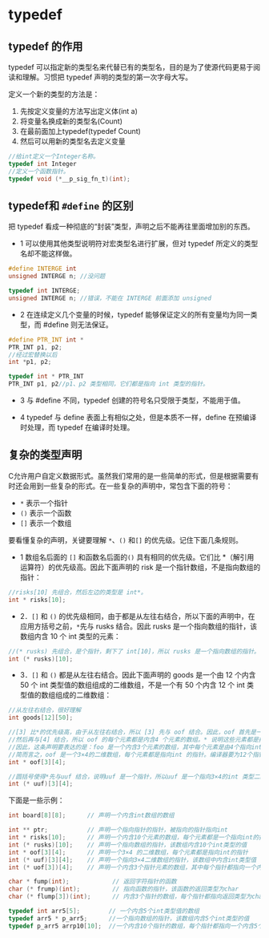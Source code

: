 # typedef

## typedef 的作用

typedef 可以指定新的类型名来代替已有的类型名，目的是为了使源代码更易于阅读和理解。习惯把 typedef 声明的类型的第一次字母大写。

定义一个新的类型的方法是：

1. 先按定义变量的方法写出定义体(int a)
2. 将变量名换成新的类型名(Count)
3. 在最前面加上typedef(typedef Count)
4. 然后可以用新的类型名去定义变量

```c
//给int定义一个Integer名称。
typedef int Integer
//定义一个函数指针。
typedef void (*__p_sig_fn_t)(int);
```

## typedef和 `#define` 的区别

把 typedef 看成一种彻底的“封装”类型，声明之后不能再往里面增加别的东西。

- 1 可以使用其他类型说明符对宏类型名进行扩展，但对 typedef 所定义的类型名却不能这样做。

```c
#define INTERGE int
unsigned INTERGE n; //没问题

typedef int INTERGE;
unsigned INTERGE n; //错误，不能在 INTERGE 前面添加 unsigned
```

- 2 在连续定义几个变量的时候，typedef 能够保证定义的所有变量均为同一类型，而 #define 则无法保证。

```c
#define PTR_INT int *
PTR_INT p1, p2;
//经过宏替换以后
int *p1, p2;

typedef int * PTR_INT
PTR_INT p1, p2//p1、p2 类型相同，它们都是指向 int 类型的指针。
```

- 3 与 #define 不同，typedef 创建的符号名只受限于类型，不能用于值。

- 4 typedef 与 define 表面上有相似之处，但是本质不一样，define 在预编译时处理，而 typedef 在编译时处理。

## 复杂的类型声明

C允许用户自定义数据形式。虽然我们常用的是一些简单的形式，但是根据需要有时还会用到一些复杂的形式。在一些复杂的声明中，常包含下面的符号：

- `*` 表示一个指针
- `()` 表示一个函数
- `[]` 表示一个数组

要看懂复杂的声明，关键要理解 `*`、`()` 和`[]` 的优先级。记住下面几条规则。

- 1 数组名后面的 `[]` 和函数名后面的`()` 具有相同的优先级。它们比 *（解引用运算符）的优先级高。因此下面声明的 risk 是一个指针数组，不是指向数组的指针：

```c
//risks[10] 先组合，然后左边的类型是 int*。
int * risks[10];
```

- 2．`[]` 和 `()` 的优先级相同，由于都是从左往右结合，所以下面的声明中，在应用方括号之前，`*`先与 rusks 结合。因此 rusks 是一个指向数组的指针，该数组内含 10 个 int 类型的元素：

```c
//(* rusks) 先组合，是个指针，剩下了 int[10]，所以 rusks 是一个指向数组的指针。
int (* rusks)[10];
```

- 3．`[]` 和 `()` 都是从左往右结合。因此下面声明的 goods 是一个由 12 个内含 50 个 int 类型值的数组组成的二维数组，不是一个有 50 个内含 12 个 int 类型值的数组组成的二维数组：

```c
//从左往右结合，很好理解
int goods[12][50];

//[3] 比*的优先级高，由于从左往右结合，所以 [3] 先与 oof 结合。因此，oof 首先是一个内含3个元素的数组。
//然后再与[4] 结合，所以 oof 的每个元素都是内含4 个元素的数组。* 说明这些元素都是指针。最后，int 表明了这 4 个元素都是指向 int 的指针。
//因此，这条声明要表达的是：foo 是一个内含3个元素的数组，其中每个元素是由4个指向int 的指针组成的数组。
//简而言之，oof 是一个3×4的二维数组，每个元素都是指向int 的指针。编译器要为12个指针预留存储空间。
int * oof[3][4];

//圆括号使得*先与uuf 结合，说明uuf 是一个指针，所以uuf 是一个指向3×4的int 类型二维数组的指针。编译器要为一个指针预留存储空间。
int (* uuf)[3][4];
```

下面是一些示例：

```c
int board[8][8];      // 声明一个内含int数组的数组

int ** ptr;           // 声明一个指向指针的指针，被指向的指针指向int
int * risks[10];      // 声明一个内含10个元素的数组，每个元素都是一个指向int的指针
int (* rusks)[10];    // 声明一个指向数组的指针，该数组内含10个int类型的值
int * oof[3][4];      // 声明一个3×4 的二维数组，每个元素都是指向int的指针
int (* uuf)[3][4];    // 声明一个指向3×4二维数组的指针，该数组中内含int类型值
int (* uof[3])[4];    // 声明一个内含3个指针元素的数组，其中每个指针都指向一个内含4个int类型元素的数组

char * fump(int);            // 返回字符指针的函数
char (* frump)(int);         // 指向函数的指针，该函数的返回类型为char
char (* flump[3])(int);      // 内含3个指针的数组，每个指针都指向返回类型为char的函数

typedef int arr5[5];        // 一个内含5个int类型值的数组
typedef arr5 * p_arr5;      //一个指向数组的指针，该数组内含5个int类型的值
typedef p_arr5 arrp10[10];  //一个内含10个指针的数组，每个指针都指向一个内含5个int类型值的数组
```
